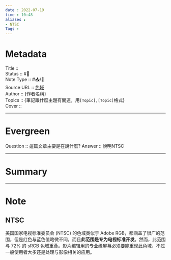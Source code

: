 ```yaml
---
date : 2022-07-19
time : 10:48
aliases : 
- NTSC
Tags : 
---
```

# Metadata
Title :: <br>
Status :: #🌱 <br>
Note Type :: #📥/📰<br>
Source URL :: [色域](https://color.viewsonic.com/zh-cn/explore/content/Color-gamut_6.html)<br>
Author :: {作者名稱}<br>
Topics :: {筆記跟什麼主題有關連，用`[Topic],[Topic]`格式}<br>
Cover ::

---
# Evergreen
Question :: 這篇文章主要是在說什麼?
Answer :: 說明NTSC

---

# Summary
---

# Note

## NTSC

美国国家电视标准委员会 (NTSC) 的色域类似于 Adobe RGB，都涵盖了很广的范围，但是红色与蓝色值略微不同，而且**此范围是专为电视标准开发**。然而，此范围与 72% 的 sRGB 色域重叠。影片编辑用的专业级屏幕必须要能重现此色域，不过一般使用者大多还是处理与影像相关的应用。